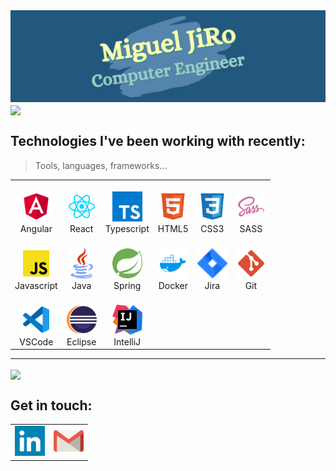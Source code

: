 <img src="./images/intro2.png">

<img align="center" src="https://media1.giphy.com/media/iDbDicWr95THaVsuIF/giphy.gif" width="128px">

## Technologies I've been working with recently:

> Tools, languages, frameworks...

<table align="center" cellpadding="0" cellspacing="0" width="100%">
  <tr>
    <td align="center"><br /><img src="./images/angular.svg" width="48px"/><br />Angular</td>
    <td align="center"><br /><img src="./images/react.svg" width="48px"/><br />React</td>
    <td align="center"><br /><img src="./images/typescript.svg" width="48px"/><br />Typescript</td>
    <td align="center"><br /><img src="./images/html5.svg" width="48px"/><br />HTML5</td>
    <td align="center"><br /><img src="./images/css3.svg" width="48px"/><br />CSS3</td>
    <td align="center"><br /><img src="./images/sass.svg" width="48px"/><br />SASS</td>
  </tr>
  <tr>
    <td align="center"><br /><img src="./images/js.svg" width="48px"/><br />Javascript</td>
    <td align="center"><br /><img src="./images/java.svg" width="48px"/><br />Java</td>
    <td align="center"><br /><img src="./images/spring.svg" width="48px"/><br />Spring</td>
    <td align="center"><br /><img src="./images/docker.svg" width="48px"/><br />Docker</td>
    <td align="center"><br /><img src="./images/jira.svg" width="48px"/><br />Jira</td>
    <td align="center"><br /><img src="./images/git.svg" width="48px"/><br />Git</td>
  </tr>
   <tr>
    <td align="center"><br /><img src="./images/vscode.svg" width="48px"/><br />VSCode</td>
    <td align="center"><br /><img src="./images/eclipseide.svg" width="48px"/><br />Eclipse</td>
    <td align="center"><br /><img src="./images/intellijidea.svg" width="48px"/><br />IntelliJ</td>
  </tr>
</table>

---

<img align="center" src="https://media1.giphy.com/media/hqU2KkjW5bE2v2Z7Q2/giphy.gif" width="256px">

## Get in touch:

<table>
  <tr>
    <td align="left">
        <a href="https://www.linkedin.com/in/miguel-jiroz/" target="blank">
            <img src="./images/linkedin.svg" width="48px" />
        </a> 
    </td>
    <td align="left">
        <a href="mailto:migueljiroz@gmail.com" target="blank">
            <img src="./images/gmail.svg" width="48px" />
        </a> 
    </td>
  </tr>
</table>
    